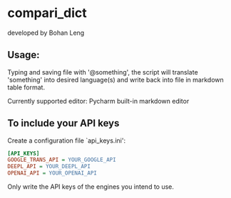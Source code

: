 # compari_dict

developed by Bohan Leng



## Usage: 
Typing and saving file with '@something', the script will translate 'something' into desired language(s) and write back into file in markdown table format. 

Currently supported editor: Pycharm built-in markdown editor


## To include your API keys
Create a configuration file `api_keys.ini':
```ini
[API_KEYS]
GOOGLE_TRANS_API = YOUR_GOOGLE_API
DEEPL_API = YOUR_DEEPL_API
OPENAI_API = YOUR_OPENAI_API
```
Only write the API keys of the engines you intend to use. 
